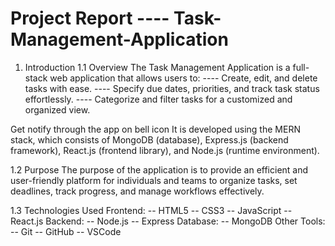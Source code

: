 # Project Report ---- Task-Management-Application

1. Introduction
1.1 Overview
The Task Management Application is a full-stack web application that allows users to:
---- Create, edit, and delete tasks with ease.
---- Specify due dates, priorities, and track task status effortlessly.
---- Categorize and filter tasks for a customized and organized view.

Get notify through the app on bell icon It is developed using the MERN stack, which consists of MongoDB (database), Express.js (backend framework), React.js (frontend library), and Node.js (runtime environment).

1.2 Purpose
The purpose of the application is to provide an efficient and user-friendly platform for individuals and teams to organize tasks, set deadlines, track progress, and manage workflows effectively.

1.3 Technologies Used
Frontend:
-- HTML5
-- CSS3
-- JavaScript
-- React.js
Backend:
-- Node.js
-- Express
Database:
-- MongoDB
Other Tools:
-- Git
-- GitHub
-- VSCode
